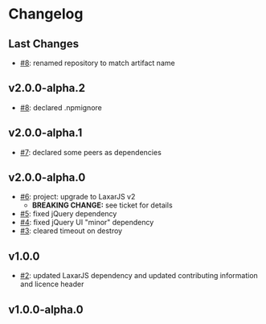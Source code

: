 # Changelog

## Last Changes

- [#8](https://github.com/LaxarJS/laxar-accordion-control/issues/9): renamed repository to match artifact name


## v2.0.0-alpha.2

- [#8](https://github.com/LaxarJS/laxar-accordion-control/issues/8): declared .npmignore


## v2.0.0-alpha.1

- [#7](https://github.com/LaxarJS/laxar-accordion-control/issues/7): declared some peers as dependencies


## v2.0.0-alpha.0

- [#6](https://github.com/LaxarJS/laxar-accordion-control/issues/6): project: upgrade to LaxarJS v2
    + **BREAKING CHANGE:** see ticket for details
- [#5](https://github.com/LaxarJS/laxar-accordion-control/issues/5): fixed jQuery dependency
- [#4](https://github.com/LaxarJS/laxar-accordion-control/issues/4): fixed jQuery UI "minor" dependency
- [#3](https://github.com/LaxarJS/laxar-accordion-control/issues/3): cleared timeout on destroy


## v1.0.0

- [#2](https://github.com/LaxarJS/laxar-accordion-control/issues/2): updated LaxarJS dependency and updated contributing information and licence header


## v1.0.0-alpha.0
